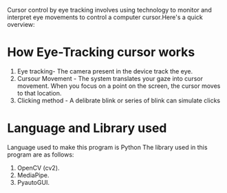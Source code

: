 Cursor control by eye tracking involves using technology to monitor and interpret eye movements to control a computer cursor.Here's a quick overview:

# How Eye-Tracking cursor works
  1. Eye tracking- The camera present in the device track the eye.
  2. Cursour Movement - The system translates your gaze into cursor movement. When you focus on a point on the screen, the cursor moves to that location.
  3. Clicking method - A delibrate blink or series of blink can simulate clicks

# Language and Library used
Language used to make this program is Python
The library used in this program are as follows:
  1. OpenCV (cv2).
  2. MediaPipe.
  3. PyautoGUI.
